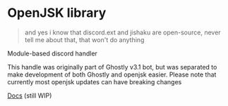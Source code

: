 # OpenJSK library
> and yes i know that discord.ext and jishaku are
> open-source, never tell me about that, that won't
> do anything

Module-based discord handler

This handle was originally part of Ghostly v3.1 bot, but
was separated to make development of both Ghostly and openjsk
easier. Please note that currently most openjsk updates can
have breaking changes

[Docs](https://github.com/5GameMaker/openjsk/wiki/OpenJSK-Docs) (still WIP)
